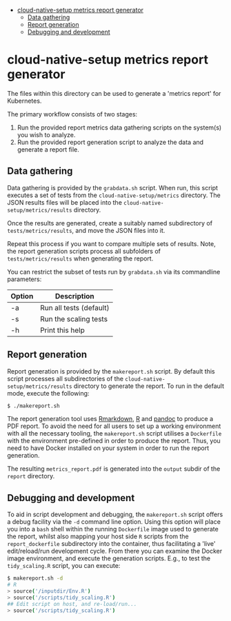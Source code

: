 * [cloud-native-setup metrics report generator](#cloud-native-setup-metrics-report-generator)
   * [Data gathering](#data-gathering)
   * [Report generation](#report-generation)
   * [Debugging and development](#debugging-and-development)

# cloud-native-setup metrics report generator

The files within this directory can be used to generate a 'metrics report'
for Kubernetes.

The primary workflow consists of two stages:

1) Run the provided report metrics data gathering scripts on the system(s) you wish
to analyze.
2) Run the provided report generation script to analyze the data and generate a
report file.

## Data gathering

Data gathering is provided by the `grabdata.sh` script. When run, this script
executes a set of tests from the `cloud-native-setup/metrics` directory. The JSON results files
will be placed into the `cloud-native-setup/metrics/results` directory.

Once the results are generated, create a suitably named subdirectory of
`tests/metrics/results`, and move the JSON files into it.

Repeat this process if you want to compare multiple sets of results. Note, the
report generation scripts process all subfolders of `tests/metrics/results` when
generating the report.

You can restrict the subset of tests run by `grabdata.sh` via its commandline parameters:

| Option | Description |
| ------ | ----------- |
| -a | Run all tests (default) |
| -s | Run the scaling tests |
| -h | Print this help |

## Report generation

Report generation is provided by the `makereport.sh` script. By default this script 
processes all subdirectories of the `cloud-native-setup/metrics/results` directory to generate the report.
To run in the default mode, execute the following:

```sh
$ ./makereport.sh
```

The report generation tool uses [Rmarkdown](https://github.com/rstudio/rmarkdown),
[R](https://www.r-project.org/about.html) and [pandoc](https://pandoc.org/) to produce
a PDF report. To avoid the need for all users to set up a working environment
with all the necessary tooling, the `makereport.sh` script utilises a `Dockerfile` with
the environment pre-defined in order to produce the report. Thus, you need to
have Docker installed on your system in order to run the report generation.

The resulting `metrics_report.pdf` is generated into the `output` subdir of the `report`
directory.

## Debugging and development

To aid in script development and debugging, the `makereport.sh` script offers a debug
facility via the `-d` command line option. Using this option will place you into a `bash`
shell within the running `Dockerfile` image used to generate the report, whilst also
mapping your host side `R` scripts from the `report_dockerfile` subdirectory into the
container, thus facilitating a 'live' edit/reload/run development cycle.
From there you can examine the Docker image environment, and execute the generation scripts.
E.g., to test the `tidy_scaling.R` script, you can execute:

```bash
$ makereport.sh -d
# R
> source('/inputdir/Env.R')
> source('/scripts/tidy_scaling.R')
## Edit script on host, and re-load/run...
> source('/scripts/tidy_scaling.R')
```

